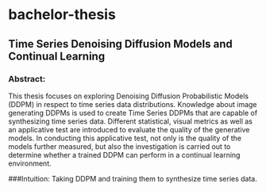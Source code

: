 # bachelor-thesis

## Time Series Denoising Diffusion Models and Continual Learning

### Abstract:
This thesis focuses on exploring Denoising Diffusion Probabilistic Models (DDPM)
in respect to time series data distributions. Knowledge about image generating
DDPMs is used to create Time Series DDPMs that are capable of synthesizing
time series data. Different statistical, visual metrics as well as an applicative test
are introduced to evaluate the quality of the generative models. In conducting
this applicative test, not only is the quality of the models further measured, but
also the investigation is carried out to determine whether a trained DDPM can
perform in a continual learning environment.

###Intuition: 
Taking DDPM and training them to synthesize time series data.
